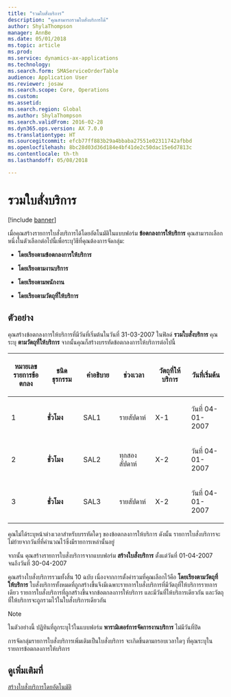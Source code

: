 ```yaml
---
title: "รวมใบสั่งบริการ"
description: "คุณสามารถรวมใบสั่งบริการได้"
author: ShylaThompson
manager: AnnBe
ms.date: 05/01/2018
ms.topic: article
ms.prod: 
ms.service: dynamics-ax-applications
ms.technology: 
ms.search.form: SMAServiceOrderTable
audience: Application User
ms.reviewer: josaw
ms.search.scope: Core, Operations
ms.custom: 
ms.assetid: 
ms.search.region: Global
ms.author: ShylaThompson
ms.search.validFrom: 2016-02-28
ms.dyn365.ops.version: AX 7.0.0
ms.translationtype: HT
ms.sourcegitcommit: efcb77ff883b29a4bbaba27551e02311742afbbd
ms.openlocfilehash: 8bc28d03d36d184e4bf41de2c50dac15e6d7813c
ms.contentlocale: th-th
ms.lasthandoff: 05/08/2018

---
```


# <a name="combine-service-orders"></a>รวมใบสั่งบริการ   

[!include [banner](../includes/banner.md)]


เมื่อคุณสร้างรายการใบสั่งบริการได้โดยอัตโนมัติในแบบฟอร์ม **ข้อตกลงการให้บริการ** คุณสามารถเลือกหนึ่งในตัวเลือกต่อไปนี้เพื่อระบุวิธีที่คุณต้องการจัดกลุ่ม:

  - **โดยเรียงตามข้อตกลงการให้บริการ**

  - **โดยเรียงตามงานบริการ**

  - **โดยเรียงตามพนักงาน**

  - **โดยเรียงตามวัตถุที่ให้บริการ**

## <a name="example"></a>ตัวอย่าง

คุณสร้างข้อตกลงการให้บริการที่มีวันที่เริ่มต้นในวันที่ 31-03-2007 ในฟิลด์ **รวมใบสั่งบริการ** คุณระบุ **ตามวัตถุที่ให้บริการ** จากนั้นคุณก็สร้างบรรทัดข้อตกลงการให้บริการต่อไปนี้

<table style="width:100%;">
<colgroup>
<col style="width: 16%" />
<col style="width: 16%" />
<col style="width: 16%" />
<col style="width: 16%" />
<col style="width: 16%" />
<col style="width: 16%" />
</colgroup>
<thead>
<tr class="header">
<th><p>หมายเลขรายการข้อตกลง</p></th>
<th><p>ชนิดธุรกรรม</p></th>
<th><p>คำอธิบาย</p></th>
<th><p>ช่วงเวลา</p></th>
<th><p>วัตถุที่ให้บริการ</p></th>
<th><p>วันที่เริ่มต้น</p></th>
</tr>
</thead>
<tbody>
<tr class="odd">
<td><p>1</p></td>
<td><p><strong>ชั่วโมง</strong></p></td>
<td><p>SAL1</p></td>
<td><p>รายสัปดาห์</p></td>
<td><p>X-1</p></td>
<td><p>วันที่ 04-01-2007</p></td>
</tr>
<tr class="even">
<td><p>2</p></td>
<td><p><strong>ชั่วโมง</strong></p></td>
<td><p>SAL2</p></td>
<td><p>ทุกสองสัปดาห์</p></td>
<td><p>X-2</p></td>
<td><p>วันที่ 04-01-2007</p></td>
</tr>
<tr class="odd">
<td><p>3</p></td>
<td><p><strong>ชั่วโมง</strong></p></td>
<td><p>SAL3</p></td>
<td><p>รายสัปดาห์</p></td>
<td><p>X-2</p></td>
<td><p>วันที่ 04-01-2007</p></td>
</tr>
</tbody>
</table>


คุณไม่ได้ระบุหน้าต่างเวลาสำหรับบรรทัดใดๆ ของข้อตกลงการให้บริการ  ดังนั้น รายการใบสั่งบริการจะไม่ย้ายจากวันที่ที่คำนวณไว้ซึ่งมีรายการเหล่านั้นอยู่

จากนั้น คุณสร้างรายการใบสั่งบริการจากแบบฟอร์ม **สร้างใบสั่งบริการ** ตั้งแต่วันที่ 01-04-2007 จนถึงวันที่ 30-04-2007

คุณสร้างใบสั่งบริการรวมทั้งสิ้น 10 ฉบับ  เนื่องจากการตั้งค่ารวมที่คุณเลือกไว้คือ **โดยเรียงตามวัตถุที่ให้บริการ** ใบสั่งบริการทั้งหมดที่ถูกสร้างขึ้นจึงมีเฉพาะรายการใบสั่งบริการที่มีวัตถุที่ให้บริการรายการเดียว รายการใบสั่งบริการที่ถูกสร้างขึ้นจากข้อตกลงการให้บริการ และมีวันที่ให้บริการเดียวกัน และวัตถุที่ให้บริการจะถูกรวมไว้ในใบสั่งบริการเดียวกัน


> [!NOTE]
> <P>ในตัวอย่างนี้ ปฏิทินที่ถูกระบุไว้ในแบบฟอร์ม <STRONG>พารามิเตอร์การจัดการงานบริการ</STRONG> ไม่มีวันที่ปิด</P>



การจัดกลุ่มรายการใบสั่งบริการเพิ่มเติมเป็นใบสั่งบริการ จะเกิดขึ้นตามกรอบเวลาใดๆ ที่คุณระบุในรายการข้อตกลงการให้บริการ

## <a name="see-also"></a>ดูเพิ่มเติมที่

[สร้างใบสั่งบริการโดยอัตโนมัติ](create-service-orders-automatically.md)

  



